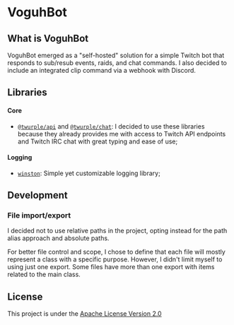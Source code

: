 # VoguhBot

## What is VoguhBot
VoguhBot emerged as a "self-hosted" solution for a simple Twitch bot that responds to sub/resub
events, raids, and chat commands. I also decided to include an integrated clip command via a webhook
with Discord.


## Libraries
#### Core
- [`@twurple/api`](https://www.npmjs.com/package/@twurple/api) and [`@twurple/chat`](https://www.npmjs.com/package/@twurple/api): I decided to use these libraries because
they already provides me with access to Twitch API endpoints and Twitch IRC chat with great typing
and ease of use;

#### Logging
- [`winston`](https://www.npmjs.com/package/winston): Simple yet customizable logging library;


## Development

### File import/export

I decided not to use relative paths in the project, opting instead for the path alias approach and
absolute paths.

For better file control and scope, I chose to define that each file will mostly represent a class
with a specific purpose. However, I didn't limit myself to using just one export. Some files have
more than one export with items related to the main class.


## License

This project is under the [Apache License Version 2.0](LICENSE)